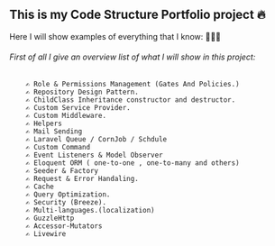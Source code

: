 ## This is my Code Structure Portfolio project 🔥
Here I will show examples of everything that I know: 📢📢📢
 
   ###### First of all I give an overview list of what I will show in this project:
        ✍️ Role & Permissions Management (Gates And Policies.)
        ✍️ Repository Design Pattern.
        ✍️ ChildClass Inheritance constructor and destructor.
        ✍️ Custom Service Provider.
        ✍️ Custom Middleware.
        ✍️ Helpers
        ✍️ Mail Sending
        ✍️ Laravel Queue / CornJob / Schdule
        ✍️ Custom Command
        ✍️ Event Listeners & Model Observer         
        ✍️ Eloquent ORM ( one-to-one , one-to-many and others)
        ✍️ Seeder & Factory
        ✍️ Request & Error Handaling.
        ✍️ Cache
        ✍️ Query Optimization. 
        ✍️ Security (Breeze).
        ✍️ Multi-languages.(localization)
        ✍️ GuzzleHttp
        ✍️ Accessor-Mutators
        ✍️ Livewire
